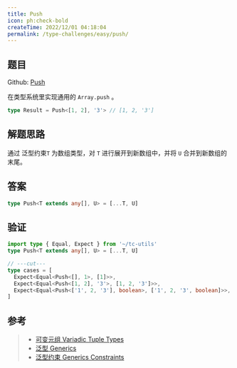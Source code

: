 ```yaml
---
title: Push
icon: ph:check-bold
createTime: 2022/12/01 04:18:04
permalink: /type-challenges/easy/push/
---
```


## 题目

Github: [Push](https://github.com/type-challenges/type-challenges/blob/main/questions/03057-easy-push/)

在类型系统里实现通用的 `Array.push` 。

```ts
type Result = Push<[1, 2], '3'> // [1, 2, '3']
```

## 解题思路

通过 泛型约束`T` 为数组类型，对 `T` 进行展开到新数组中，并将 `U` 合并到新数组的末尾。

## 答案

```ts
type Push<T extends any[], U> = [...T, U]
```

## 验证

```ts twoslash
import type { Equal, Expect } from '~/tc-utils'
type Push<T extends any[], U> = [...T, U]

// ---cut---
type cases = [
  Expect<Equal<Push<[], 1>, [1]>>,
  Expect<Equal<Push<[1, 2], '3'>, [1, 2, '3']>>,
  Expect<Equal<Push<['1', 2, '3'], boolean>, ['1', 2, '3', boolean]>>,
]
```

## 参考

> - [可变元组 Variadic Tuple Types](https://www.typescriptlang.org/docs/handbook/release-notes/typescript-4-0.html#variadic-tuple-types)
> - [泛型 Generics](https://www.typescriptlang.org/docs/handbook/2/generics.html)
> - [泛型约束 Generics Constraints](https://www.typescriptlang.org/docs/handbook/2/generics.html#generic-constraints)
